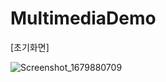 # MultimediaDemo


[초기화면]

![Screenshot_1679880709](https://user-images.githubusercontent.com/66067273/230807423-1968bb7b-8a3f-4ff9-b5f6-bea4cc1ff2b3.png)
